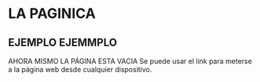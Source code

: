 # LA PAGINICA
## EJEMPLO EJEMMPLO
AHORA MISMO LA PÁGINA ESTA VACIA
Se puede usar el link para meterse a la página web desde cualquier dispositivo.


